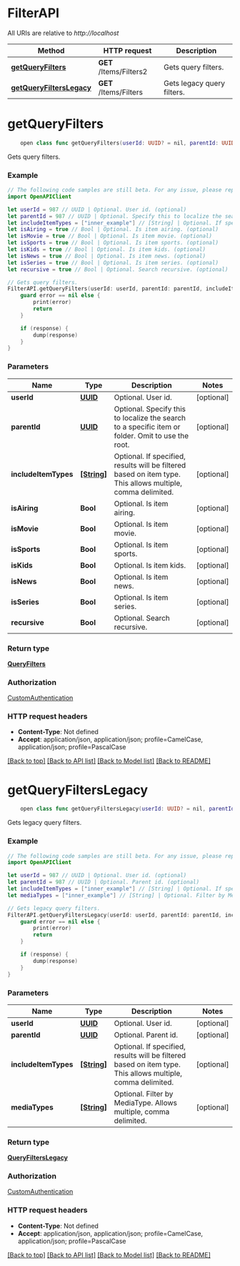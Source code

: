 # FilterAPI

All URIs are relative to *http://localhost*

Method | HTTP request | Description
------------- | ------------- | -------------
[**getQueryFilters**](FilterAPI.md#getqueryfilters) | **GET** /Items/Filters2 | Gets query filters.
[**getQueryFiltersLegacy**](FilterAPI.md#getqueryfilterslegacy) | **GET** /Items/Filters | Gets legacy query filters.


# **getQueryFilters**
```swift
    open class func getQueryFilters(userId: UUID? = nil, parentId: UUID? = nil, includeItemTypes: [String]? = nil, isAiring: Bool? = nil, isMovie: Bool? = nil, isSports: Bool? = nil, isKids: Bool? = nil, isNews: Bool? = nil, isSeries: Bool? = nil, recursive: Bool? = nil, completion: @escaping (_ data: QueryFilters?, _ error: Error?) -> Void)
```

Gets query filters.

### Example 
```swift
// The following code samples are still beta. For any issue, please report via http://github.com/OpenAPITools/openapi-generator/issues/new
import OpenAPIClient

let userId = 987 // UUID | Optional. User id. (optional)
let parentId = 987 // UUID | Optional. Specify this to localize the search to a specific item or folder. Omit to use the root. (optional)
let includeItemTypes = ["inner_example"] // [String] | Optional. If specified, results will be filtered based on item type. This allows multiple, comma delimited. (optional)
let isAiring = true // Bool | Optional. Is item airing. (optional)
let isMovie = true // Bool | Optional. Is item movie. (optional)
let isSports = true // Bool | Optional. Is item sports. (optional)
let isKids = true // Bool | Optional. Is item kids. (optional)
let isNews = true // Bool | Optional. Is item news. (optional)
let isSeries = true // Bool | Optional. Is item series. (optional)
let recursive = true // Bool | Optional. Search recursive. (optional)

// Gets query filters.
FilterAPI.getQueryFilters(userId: userId, parentId: parentId, includeItemTypes: includeItemTypes, isAiring: isAiring, isMovie: isMovie, isSports: isSports, isKids: isKids, isNews: isNews, isSeries: isSeries, recursive: recursive) { (response, error) in
    guard error == nil else {
        print(error)
        return
    }

    if (response) {
        dump(response)
    }
}
```

### Parameters

Name | Type | Description  | Notes
------------- | ------------- | ------------- | -------------
 **userId** | [**UUID**](.md) | Optional. User id. | [optional] 
 **parentId** | [**UUID**](.md) | Optional. Specify this to localize the search to a specific item or folder. Omit to use the root. | [optional] 
 **includeItemTypes** | [**[String]**](String.md) | Optional. If specified, results will be filtered based on item type. This allows multiple, comma delimited. | [optional] 
 **isAiring** | **Bool** | Optional. Is item airing. | [optional] 
 **isMovie** | **Bool** | Optional. Is item movie. | [optional] 
 **isSports** | **Bool** | Optional. Is item sports. | [optional] 
 **isKids** | **Bool** | Optional. Is item kids. | [optional] 
 **isNews** | **Bool** | Optional. Is item news. | [optional] 
 **isSeries** | **Bool** | Optional. Is item series. | [optional] 
 **recursive** | **Bool** | Optional. Search recursive. | [optional] 

### Return type

[**QueryFilters**](QueryFilters.md)

### Authorization

[CustomAuthentication](../README.md#CustomAuthentication)

### HTTP request headers

 - **Content-Type**: Not defined
 - **Accept**: application/json, application/json; profile=CamelCase, application/json; profile=PascalCase

[[Back to top]](#) [[Back to API list]](../README.md#documentation-for-api-endpoints) [[Back to Model list]](../README.md#documentation-for-models) [[Back to README]](../README.md)

# **getQueryFiltersLegacy**
```swift
    open class func getQueryFiltersLegacy(userId: UUID? = nil, parentId: UUID? = nil, includeItemTypes: [String]? = nil, mediaTypes: [String]? = nil, completion: @escaping (_ data: QueryFiltersLegacy?, _ error: Error?) -> Void)
```

Gets legacy query filters.

### Example 
```swift
// The following code samples are still beta. For any issue, please report via http://github.com/OpenAPITools/openapi-generator/issues/new
import OpenAPIClient

let userId = 987 // UUID | Optional. User id. (optional)
let parentId = 987 // UUID | Optional. Parent id. (optional)
let includeItemTypes = ["inner_example"] // [String] | Optional. If specified, results will be filtered based on item type. This allows multiple, comma delimited. (optional)
let mediaTypes = ["inner_example"] // [String] | Optional. Filter by MediaType. Allows multiple, comma delimited. (optional)

// Gets legacy query filters.
FilterAPI.getQueryFiltersLegacy(userId: userId, parentId: parentId, includeItemTypes: includeItemTypes, mediaTypes: mediaTypes) { (response, error) in
    guard error == nil else {
        print(error)
        return
    }

    if (response) {
        dump(response)
    }
}
```

### Parameters

Name | Type | Description  | Notes
------------- | ------------- | ------------- | -------------
 **userId** | [**UUID**](.md) | Optional. User id. | [optional] 
 **parentId** | [**UUID**](.md) | Optional. Parent id. | [optional] 
 **includeItemTypes** | [**[String]**](String.md) | Optional. If specified, results will be filtered based on item type. This allows multiple, comma delimited. | [optional] 
 **mediaTypes** | [**[String]**](String.md) | Optional. Filter by MediaType. Allows multiple, comma delimited. | [optional] 

### Return type

[**QueryFiltersLegacy**](QueryFiltersLegacy.md)

### Authorization

[CustomAuthentication](../README.md#CustomAuthentication)

### HTTP request headers

 - **Content-Type**: Not defined
 - **Accept**: application/json, application/json; profile=CamelCase, application/json; profile=PascalCase

[[Back to top]](#) [[Back to API list]](../README.md#documentation-for-api-endpoints) [[Back to Model list]](../README.md#documentation-for-models) [[Back to README]](../README.md)

